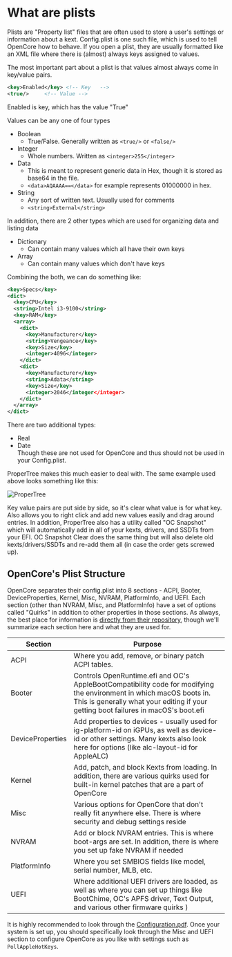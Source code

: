 # What are plists

Plists are "Property list" files that are often used to store a user's settings or information about a kext. Config.plist is one such file, which is used to tell OpenCore how to behave. If you open a plist, they are usually formatted like an XML file where there is (almost) always keys assigned to values.

The most important part about a plist is that values almost always come in key/value pairs.

```xml
<key>Enabled</key> <!-- Key   -->
<true/>     <!-- Value -->
```

Enabled is key, which has the value "True"

Values can be any one of four types

* Boolean
  * True/False. Generally written as `<true/>` or `<false/>`
* Integer
  * Whole numbers. Written as `<integer>255</integer>`
* Data
  * This is meant to represent generic data in Hex, though it is stored as base64 in the file.
  * `<data>AQAAAA==</data>` for example represents 01000000 in hex.
* String
  * Any sort of written text. Usually used for comments
  * `<string>External</string>`

In addition, there are 2 other types which are used for organizing data and listing data

* Dictionary
  * Can contain many values which all have their own keys
* Array
  * Can contain many values which don't have keys

Combining the both, we can do something like:

```xml
<key>Specs</key>
<dict>
  <key>CPU</key>
  <string>Intel i3-9100</string>
  <key>RAM</key>
  <array>
    <dict>
      <key>Manufacturer</key>
      <string>Vengeance</key>
      <key>Size</key>
      <integer>4096</integer>
    </dict>
    <dict>
      <key>Manufacturer</key>
      <string>Adata</string>
      <key>Size</key>
      <integer>2046</integer</integer>
    </dict>
  </array>
</dict>
```

There are two additional types:

* Real
* Date  
Though these are not used for OpenCore and thus should not be used in your Config.plist.

ProperTree makes this much easier to deal with. The same example used above looks something like this:

![ProperTree](/images/overview/propertree.jpg)

Key value pairs are put side by side, so it's clear what value is for what key. Also allows you to right click and add new values easily and drag around entries. In addition, ProperTree also has a utility called "OC Snapshot" which will automatically add in all of your kexts, drivers, and SSDTs from your EFI. OC Snapshot Clear does the same thing but will also delete old kexts/drivers/SSDTs and re-add them all (in case the order gets screwed up).

## OpenCore's Plist Structure

OpenCore separates their config.plist into 8 sections - ACPI, Booter, DeviceProperties, Kernel, Misc, NVRAM, PlatformInfo, and UEFI. Each section (other than NVRAM, Misc, and PlatformInfo) have a set of options called "Quirks" in addition to other properties in those sections. As always, the best place for information is [directly from their repository](https://github.com/acidanthera/OpenCorePkg/blob/master/Docs/Configuration.pdf), though we'll summarize each section here and what they are used for.

| Section | Purpose |
| --- | --- |
| ACPI | Where you add, remove, or binary patch ACPI tables. |
| Booter | Controls OpenRuntime.efi and OC's AppleBootCompatibility code for modifying the environment in which macOS boots in. This is generally what your editing if your getting boot failures in macOS's boot.efi |
| DeviceProperties | Add properties to devices - usually used for ig-platform-id on iGPUs, as well as device-id or other settings. Many kexts also look here for options (like alc-layout-id for AppleALC) |
| Kernel | Add, patch, and block Kexts from loading. In addition, there are various quirks used for built-in kernel patches that are a part of OpenCore |
| Misc | Various options for OpenCore that don't really fit anywhere else. There is where security and debug settings reside |
| NVRAM | Add or block NVRAM entries. This is where boot-args are set. In addition, there is where you set up fake NVRAM if needed |
| PlatformInfo | Where you set SMBIOS fields like model, serial number, MLB, etc.
| UEFI | Where additional UEFI drivers are loaded, as well as where you can set up things like BootChime, OC's APFS driver, Text Output, and various other firmware quirks ) |

It is highly recommended to look through the [Configuration.pdf](https://github.com/acidanthera/OpenCorePkg/blob/master/Docs/Configuration.pdf). Once your system is set up, you should specifically look through the Misc and UEFI section to configure OpenCore as you like with settings such as `PollAppleHotKeys`.
